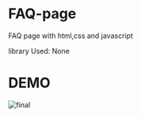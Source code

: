 # FAQ-page

FAQ page with html,css and javascript

library Used:
None

# DEMO

![final](https://user-images.githubusercontent.com/87342172/153540511-03b1c7a7-bd0c-4b2e-805f-8f785db75233.gif)
